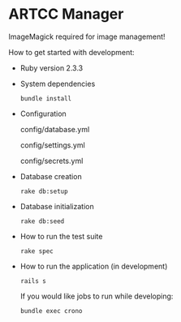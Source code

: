 # ARTCC Manager

ImageMagick required for image management!

How to get started with development:

* Ruby version 2.3.3

* System dependencies

    ```bundle install```

* Configuration

    config/database.yml
    
    config/settings.yml
    
    config/secrets.yml

* Database creation

    ```rake db:setup```

* Database initialization

    ```rake db:seed```

* How to run the test suite

    ```rake spec```

* How to run the application (in development)

    ```rails s```
    
    If you would like jobs to run while developing:
    
    ```bundle exec crono```
    
